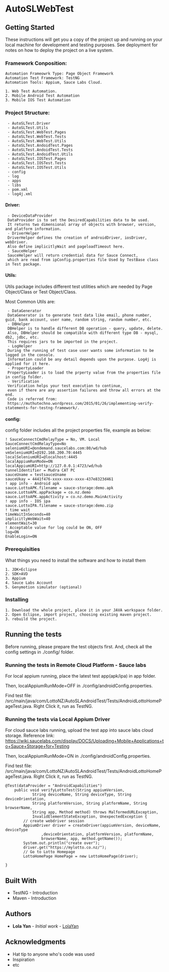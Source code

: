 # AutoSLWebTest

## Getting Started

These instructions will get you a copy of the project up and running on your local machine for development and testing purposes. See deployment for notes on how to deploy the project on a live system.

### Framework Conposition:
```
Automation Frameowrk Type: Page Object Framework
Automation Test Framework: TestNG
Automation Tools: Appium, Sauce Labs Cloud.
```
```
1. Web Test Automation.
2. Mobile Android Test Automation
3. Mobile IOS Test Automation
```

### Project Structure:
```
 - AutoSLTest.Driver
 - AutoSLTest.Utils
 - AutoSLTest.WebTest.Pages
 - AutoSLTest.WebTest.Tests
 - AutoSLTest.WebTest.Utils
 - AutoSLTest.AndoidTest.Pages
 - AutoSLTest.AndoidTest.Tests
 - AutoSLTest.AndoidTest.Utils
 - AutoSLTest.IOSTest.Pages
 - AutoSLTest.IOSTest.Tests
 - AutoSLTest.IOSTest.Utils
 - config
 - log
 - apps
 - libs
 - pom.xml
 - log4j.xml
```
#### Driver:
```
 - DeviceDataProvider
 DataProvider is to set the DesiredCapabilities data to be used. 
 It returns two dimensional array of objects with browser, version, and platform information.
 - DriverHelper
 DriverHelper defines the creation of androidDriver, iosDriver, webDriver. 
 Also define implicitlyWait and pageloadTimeout here.
 - SauceHelper
 SauceHelper will return credential data for Sauce Connect, 
 which are read from ipConfig.properties file Used by TestBase class in Test package.
```
#### Utils:
Utils package includes different test utilities which are needed by Page Object/Class or Test Object/Class.

Most Common Utils are:
```
 - DataGenerator
 DataGenerator is to generate test data like email, phone number, guid, bank account, user name, random string, random number, etc.
 - DBHelper
 DBHelper is to handle different DB operation - query, update, delete.
 Also, DBHelper should be compatible with different type DB - mysql, db2, jdbc, etc. 
 This requires jars to be imported in the project.
 - LogHelper
 During the running of test case user wants some information to be logged in the console. 
 Information could be any detail depends upon the purpose. Log4j is applied for it here.
 - PropertyLoader
 PropertyLoader is to load the prperty value from the properties file in config folder.
 - Verification
 Verification helps your test execution to continue,
 even if there are any assertion failures and throw all errors at the end.
 Code is referred from:
 https://muthutechno.wordpress.com/2015/01/26/implementing-verify-statements-for-testng-framework/.
```

#### config:
config folder includes all the project properties file, example as below:
```
! SauceConnectCmdRelayType = No, VM. Local
SauceConnectCmdRelayType=No
seleniumURI=@ondemand.saucelabs.com:80/wd/hub
vmSeleniumURI=@192.168.200.70:4445
localSeleniumURI=@localhost:4445
localAppiumRunMode=ON
localAppiumURI=http://127.0.0.1:4723/wd/hub
tunnelIdentifier = Mudra CAT PC
sauceUname = testsauceUname
sauceUkay = 4441f476-xxxx-xxxx-xxxx-437e8323d461
! app info - Android apk
sauce.LottoAPK.filename = sauce-storage:demo.apk
sauce.LottoAPK.appPackage = co.nz.demo
sauce.LottoAPK.appActivity = co.nz.demo.MainActivity
! app info - IOS ipa
sauce.LottoIPA.filename = sauce-storage:demo.zip
! time wait
timeWaitInSeconds=40
implicitlyWebWait=40
elementWait=30
! Acceptable value for log could be ON, OFF
log=ON
EnableLogin=ON
```
### Prerequisities

What things you need to install the software and how to install them

```
1. JDK+Eclipse
2. SDK+AVD
3. Appium
4. Sauce Labs Account
5. Genymotion simulator (optional)
```

### Installing


```
1. Download the whole project, place it in your JAVA workspace folder.
2. Open Eclipse, import project, choosing existing maven project.
3. rebuild the project.
```


## Running the tests

Before running, please prepare the test objects first. 
And, check all the config settings in ./config/ folder.

### Running the tests in Remote Cloud Platform - Sauce labs

For local appium running, place the latest test app(apk/ipa) in app folder. 

Then, localAppiumRunMode=OFF in ./config/androidConfig.properties.

Find test file: /src/main/java/com/LottoNZ/AutoSLAndroidTest/Tests/AndroidLottoHomePageTest.java. Right Click it, run as TestNG.


### Running the tests via Local Appium Driver

For cloud sauce labs running, upload the test app into sauce labs cloud storage.
Reference link: https://wiki.saucelabs.com/display/DOCS/Uploading+Mobile+Applications+to+Sauce+Storage+for+Testing

Then, localAppiumRunMode=ON in ./config/androidConfig.properties.

Find test file: /src/main/java/com/LottoNZ/AutoSLAndroidTest/Tests/AndroidLottoHomePageTest.java. Right Click it, run as TestNG.

```
@Test(dataProvider = "AndroidCapabilities")
	public void verifyLottoTest(String appiumVersion,
			String deviceName, String deviceType, String deviceOrientation,
			String platformVersion, String platformName, String browserName,
			String app, Method method) throws MalformedURLException,
			InvalidElementStateException, UnexpectedException {
		// create webdriver session
		AppiumDriver driver = createDriver(appiumVersion, deviceName, deviceType
				,deviceOrientation, platformVersion, platformName,
				browserName, app, method.getName());
		System.out.println("create over");
		driver.get("https://mylotto.co.nz/");
		// Go to Lotto Homepage
		LottoHomePage HomePage = new LottoHomePage(driver);

}
```

## Built With

* TestNG - Introduction
* Maven - Introduction


## Authors

* **Lola Yan** - *Initial work* - [LolaYan](https://github.com/LolaYan)

## Acknowledgments

* Hat tip to anyone who's code was used
* Inspiration
* etc
